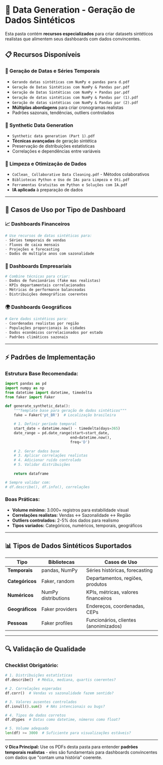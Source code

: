 # 🔢 Data Generation - Geração de Dados Sintéticos

Esta pasta contém **recursos especializados** para criar datasets sintéticos realistas que alimentem seus dashboards com dados convincentes.

## 📋 **Recursos Disponíveis**

### **📅 Geração de Datas e Séries Temporais**
- `Gerando datas sintéticas com NumPy e pandas para d.pdf`
- `Geração de Datas Sintéticas com NumPy & Pandas par.pdf`
- `Geração de Datas Sintéticas com NumPy + Pandas par.pdf` 
- `Geração de datas sintéticas com NumPy & Pandas par (1).pdf`
- `Geração de datas sintéticas com NumPy & Pandas par (2).pdf`
- **Múltiplas abordagens** para criar cronogramas realistas
- Padrões sazonais, tendências, outliers controlados

### **🧬 Synthetic Data Generation**
- `Synthetic data generation (Part 1).pdf`
- **Técnicas avançadas** de geração sintética
- Preservação de distribuições estatísticas
- Correlações e dependências entre variáveis

### **🧹 Limpeza e Otimização de Dados**
- `CoClean_ Collaborative Data Cleaning.pdf` - Métodos colaborativos
- `Bibliotecas Python e Uso de IAs para Limpeza e Oti.pdf`
- `Ferramentas Gratuitas em Python e Soluções com IA.pdf`
- **IA aplicada** à preparação de dados

---

## 🎯 **Casos de Uso por Tipo de Dashboard**

### **📈 Dashboards Financeiros**
```python
# Use recursos de datas sintéticas para:
- Séries temporais de vendas
- Fluxos de caixa mensais  
- Projeções e forecasting
- Dados de multiple anos com sazonalidade
```

### **🏢 Dashboards Empresariais**
```python
# Combine técnicas para criar:
- Dados de funcionários (fake mas realistas)
- KPIs departamentais correlacionados
- Métricas de performance balanceadas
- Distribuições demográficas coerentes
```

### **🌍 Dashboards Geográficos**
```python
# Gere dados sintéticos para:
- Coordenadas realistas por região
- Populações proporcionais às cidades
- Dados econômicos correlacionados por estado
- Padrões climáticos sazonais
```

---

## ⚡ **Padrões de Implementação**

### **Estrutura Base Recomendada:**
```python
import pandas as pd
import numpy as np
from datetime import datetime, timedelta
from faker import Faker

def generate_synthetic_data():
    """Template base para geração de dados sintéticos"""
    fake = Faker('pt_BR')  # Localização brasileira
    
    # 1. Definir período temporal
    start_date = datetime.now() - timedelta(days=365)
    date_range = pd.date_range(start=start_date, 
                              end=datetime.now(), 
                              freq='D')
    
    # 2. Gerar dados base
    # 3. Aplicar correlações realistas
    # 4. Adicionar ruído controlado
    # 5. Validar distribuições
    
    return dataframe

# Sempre validar com:
# df.describe(), df.info(), correlações
```

### **Boas Práticas:**
- **Volume mínimo:** 3.000+ registros para estabilidade visual
- **Correlações realistas:** Vendas ↔ Sazonalidade ↔ Região
- **Outliers controlados:** 2-5% dos dados para realismo
- **Tipos variados:** Categóricos, numéricos, temporais, geográficos

---

## 📊 **Tipos de Dados Sintéticos Suportados**

| Tipo | Bibliotecas | Casos de Uso |
|------|-------------|--------------|
| **Temporais** | pandas, NumPy | Séries históricas, forecasting |
| **Categóricos** | Faker, random | Departamentos, regiões, produtos |
| **Numéricos** | NumPy distributions | KPIs, métricas, valores financeiros |
| **Geográficos** | Faker providers | Endereços, coordenadas, CEPs |
| **Pessoas** | Faker profiles | Funcionários, clientes (anonimizados) |

---

## 🔍 **Validação de Qualidade**

### **Checklist Obrigatório:**
```python
# 1. Distribuições estatísticas
df.describe()  # Média, mediana, quartis coerentes?

# 2. Correlações esperadas
df.corr()  # Vendas vs sazonalidade fazem sentido?

# 3. Valores ausentes controlados
df.isnull().sum()  # NAs intencionais ou bugs?

# 4. Tipos de dados corretos
df.dtypes  # Datas como datetime, números como float?

# 5. Volume adequado
len(df) >= 3000  # Suficiente para visualizações estáveis?
```

---

**💡 Dica Principal:** Use os PDFs desta pasta para entender **padrões temporais realistas** - eles são fundamentais para dashboards convincentes com dados que "contam uma história" coerente.
